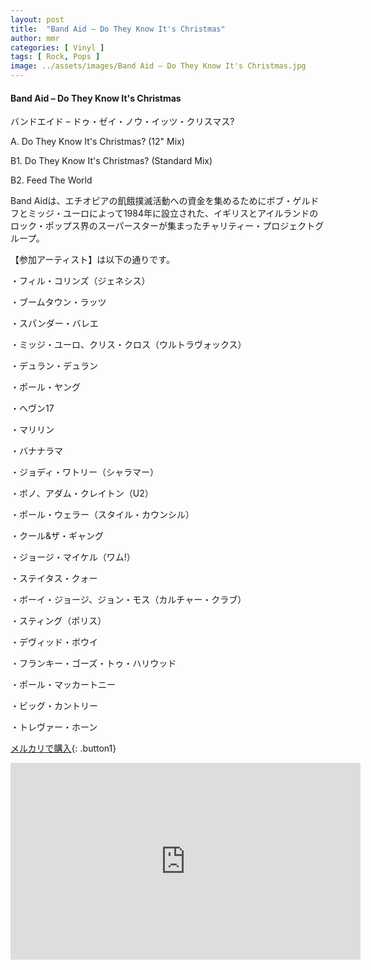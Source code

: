 ```yaml
---
layout: post
title:  "Band Aid – Do They Know It's Christmas"
author: mmr
categories: [ Vinyl ]
tags: [ Rock, Pops ]
image: ../assets/images/Band Aid – Do They Know It's Christmas.jpg
---
```


#### Band Aid – Do They Know It's Christmas

バンドエイド – ドゥ・ゼイ・ノウ・イッツ・クリスマス?

A. Do They Know It's Christmas? (12" Mix)

B1. Do They Know It's Christmas? (Standard Mix)

B2. Feed The World

Band Aidは、エチオピアの飢餓撲滅活動への資金を集めるためにボブ・ゲルドフとミッジ・ユーロによって1984年に設立された、イギリスとアイルランドのロック・ポップス界のスーパースターが集まったチャリティー・プロジェクトグループ。

 【参加アーティスト】は以下の通りです。

・フィル・コリンズ（ジェネシス）

・ブームタウン・ラッツ

・スパンダー・バレエ

・ミッジ・ユーロ、クリス・クロス（ウルトラヴォックス）

・デュラン・デュラン

・ポール・ヤング

・ヘヴン17

・マリリン

・バナナラマ

・ジョディ・ワトリー（シャラマー）

・ボノ、アダム・クレイトン（U2）

・ポール・ウェラー（スタイル・カウンシル）

・クール&ザ・ギャング

・ジョージ・マイケル（ワム!）

・ステイタス・クォー

・ボーイ・ジョージ、ジョン・モス（カルチャー・クラブ）

・スティング（ポリス）

・デヴィッド・ボウイ

・フランキー・ゴーズ・トゥ・ハリウッド

・ポール・マッカートニー 

・ビッグ・カントリー

・トレヴァー・ホーン

[メルカリで購入](https://jp.mercari.com/item/m57662834439?afid=6142608987){: .button1}


<iframe width="560" height="315" src="https://www.youtube.com/embed/j3fSknbR7Y4?si=ystwOi1DXMpBHz0u" title="YouTube video player" frameborder="0" allow="accelerometer; autoplay; clipboard-write; encrypted-media; gyroscope; picture-in-picture; web-share" referrerpolicy="strict-origin-when-cross-origin" allowfullscreen></iframe>